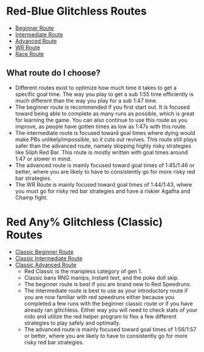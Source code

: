 # Red-Blue Glitchless Routes

* [Beginner Route](beginner-route/)
* [Intermediate Route](intermediate-route/)
* [Advanced Route](advanced-route/)
* [WR Route](WR-Route/)
* [Race Route](race-route/)

## What route do I choose?
- Different routes exist to optimize how much time it takes to get a specific goal time. The way you play to get a sub 1:55 time efficiently is much different than the way you play for a sub 1:47 time.
- The beginner route is recommended if you first start out. It is focused toward being able to complete as many runs as possible, which is great for learning the game. You can also continue to use this route as you improve, as people have gotten times as low as 1:47s with this route.
- The intermediate route is focused toward goal times where dying would make PBs unlikely/impossible, so it cuts out revives. This route still plays safer than the advanced route, namely skipping highly risky strategies like Silph Red Bar. This route is mostly written with goal times around 1:47 or slower in mind.
- The advanced route is mainly focused toward goal times of 1:45/1:46 or better, where you are likely to have to consistently go for more risky red bar strategies.
- The WR Route is mainly focused toward goal times of 1:44/1:43, where you must go for risky red bar strategies and have a riskier Agatha and Champ fight.

# Red Any% Glitchless (Classic) Routes

* [Classic Beginner Route](classic-beginner-route/)
* [Classic Intermediate Route](classic-intermediate-route/)
* [Classic Advanced Route](classic-advanced-route/)
  - Red Classic is the manipless category of gen 1.
  - Classic bans RNG manips, instant text, and the poke doll skip.
  - The beginner route is best if you are brand new to Red Speedruns.
  - The intermediate route is best to use as your introductory route if you are now familiar with red speedruns either because you completed a few runs with the beginner classic route or if you have already ran glitchless. Either way you will need to check stats of your nido and utilize the red helper program to flex a few different strategies to play safely and optimally.
  - The advanced route is mainly focused toward goal times of 1:56/1:57 or better, where you are likely to have to consistently go for more risky red bar strategies.
